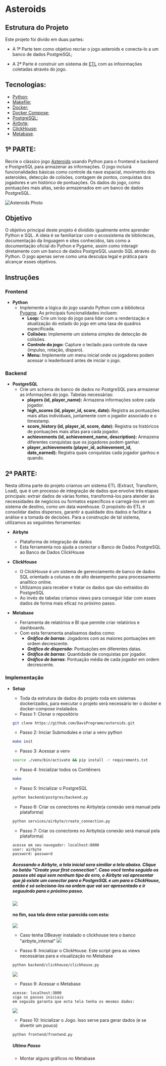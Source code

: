 # Asteroids

## Estrutura do Projeto

Este projeto foi divido em duas partes:

- A 1ª Parte tem como objetivo recriar o jogo asteroids e conecta-lo a um banco de dados PostgreSQL;

- A 2ª Parte é construir um sistema de [ETL](https://pt.wikipedia.org/wiki/Extract,_transform,_load) com as infoormações coletadas através do jogo.

## Tecnologias:
- [Python](https://www.python.org/);
- [Makefile](https://www.gnu.org/software/make/manual/make.html);
- [Docker](https://www.docker.com/products/docker-hub/);
- [Docker Compose](https://docs.docker.com/compose/);
- [PostgreSQL](https://www.postgresql.org/);
- [Airbyte](https://airbyte.com/);
- [ClickHouse](https://clickhouse.com/);
- [Metabase](https://www.metabase.com/).

## 1ª PARTE:

Recrie o clássico jogo [Asteroids](https://en.wikipedia.org/wiki/Asteroids_(video_game)) usando Python para o frontend e backend e PostgreSQL para armazenar as informações. O jogo incluirá funcionalidades básicas como controle da nave espacial, movimento dos asteroides, detecção de colisões, contagem de pontos, conquistas dos jogadores e um histórico de pontuações. Os dados do jogo, como pontuações mais altas, serão armazenados em um banco de dados PostgreSQL.

![Asteroids Photo](./readme/asteroids.gif)

## Objetivo

O objetivo principal deste projeto é dividido igualmente entre aprender Python e SQL. A ideia é se familiarizar com o ecossistema de bibliotecas, documentação da linguagem e sites conhecidos, tais como a documentação oficial do Python e Pygame, assim como interagir diretamente com um banco de dados PostgreSQL usando SQL através do Python. O jogo apenas serve como uma desculpa legal e prática para alcançar esses objetivos.

## Instruções

### Frontend

- **Python**
    - Implemente a lógica do jogo usando Python com a biblioteca [Pygame](https://www.pygame.org/news). As principais funcionalidades incluem:
        - **Loop:** Crie um loop do jogo para lidar com a renderização e atualização do estado do jogo em uma taxa de quadros especificada.
        - **Colisões:** Implemente um sistema simples de detecção de colisões.
        - **Controle do jogo:** Capture o teclado para controle da nave (impulso, rotação, disparo).
        - **Menu:** Implemente um menu inicial onde os jogadores podem acessar o leaderboard antes de iniciar o jogo.

### Backend

- **PostgreSQL**
    - Crie um schema de banco de dados no PostgreSQL para armazenar as informações do jogo. Tabelas necessárias:
        - **players (id, player_name):** Armazena informações sobre cada jogador.
        - **high_scores (id, player_id, score, date):** Registra as pontuações mais altas individuais, juntamente com o jogador associado e o timestamp.
        - **score_history (id, player_id, score, date):** Registra os históricos de pontuações mais altas para cada jogador.
        - **achievements (id, achievement_name, description):** Armazena diferentes conquistas que os jogadores podem ganhar.
        - **player_achievements (player_id, achievement_id, date_earned):** Registra quais conquistas cada jogador ganhou e quando.
     


## 2ª PARTE:

Nesta última parte do projeto criamos um sistema ETL (Extract, Transform, Load), que é um processo de integração de dados que envolve três etapas principais: extrair dados de várias fontes, transformá-los para atender às necessidades de negócios ou formatos específicos e carregá-los em um sistema de destino, como um data warehouse. O propósito do ETL é consolidar dados dispersos, garantir a qualidade dos dados e facilitar a análise e a tomada de decisões. Para a construção de tal sistema, utilizamos as seguiintes ferramentas:

- **Airbyte**
    - Plataforma de integração de dados
    - Esta ferramenta nos ajuda a conectar o Banco de Dados PostgreSQL ao Banco de Dados ClickHouse


- **ClickHouse**
    - O ClickHouse é um sistema de gerenciamento de banco de dados SQL orientado a colunas e de alto desempenho para processamento analítico online.
    - Utilizamos para receber e tratar os dados que são extraídos do PostgreSQL
    - Ao invés de tabelas criamos views para conseguir lidar com esses dados de forma mais eficaz no próximo passo.
 

- **Metabase**
    - Ferramenta de relatórios e BI que permite criar relatórios e dashboards.
    - Com esta ferramenta analisamos dados como:
        - ***Gráfico de barras***: Jogadores com as maiores pontuações em ordem decrescente.
        - ***Gráfico de dispersão***: Pontuações em diferentes datas.
        - ***Gráfico de barras***: Quantidade de conquistas por jogador.
        - ***Gráfico de barras***: Pontuação média de cada jogador em ordem decrescente.


### Implementação

- **Setup**
    - Toda da estrutura de dados do projeto roda em sistemas dockerizados, para executar o projeto será necessário ter o docker e docker-compose instalados.
    - Passo 1: Clonar o repositório
    ```bash
    git clone https://github.com/DaviPrograme/asteroids.git
    ``` 
    - Passo 2: Iniciar Submodules e criar a venv python
    ```bash
    make init
    ```
    - Passo 3: Acessar a venv
    ```bash
    source ./venv/bin/activate && pip install -r requirements.txt
    ```
    - Passo 4: Inicializar todos os Contêiners
    ```bash
    make
    ```
    - Passo 5: Inicializar o PostgreSQL
    ```bash
    python backend/postgres/backend.py
    ```
    - Passo 6: Criar os conectores no Airbyte(a conexão será manual pela plataforma)
    ```bash
    python services/airbyte/create_connection.py
    ```
    - Passo 7: Criar os conectores no Airbyte(a conexão será manual pela plataforma)
    ```url
    acesse em seu navegador: localhost:8000
    user: airbyte
    password: password
    ```
    ##### Acessando o Airbyte, a tela inicial sera simiilar a tela abaixo. Clique no botão "***Create your first connection***". Caso você tenha seguido os passos até aqui sem nenhum tipo de erro, o Airbyte vai apresentar que já existe um conector para o PostgreSQL e um para o ClickHouse, então é só seleciona-los na ordem que vai ser apresentado e ir seguuindo para o próximo passo.
    ![](/readme/airbyte_cropped)

    #### no fim, sua tela deve estar parecida com esta:
    
    ![](/readme/airbyte_finish.png)
    - Caso tenha DBeaver instalado o clickhouse tera o banco "airbyte_internal"
    ![](/readme/dbv_internal.png)

    - Passo 8: Inicializar o ClickHouse. Este script gera as views necessárias para a visualização no Metabase

    ```bash
    python backend/clickhouse/clickhouse.py
    ```
    ![](/readme/views.png)

    - Passo 9: Acessar o Metabase
    ```
    acesse: localhost:3000
    siga os passos iniciais
    em seguida garanta que esta tela tenha os mesmos dados: 
    ```
    ![](./readme/metabase.png)

    - Passo 10: Inicializar o Jogo. Isso serve para gerar dados (e se divertir um pouco)
    ```bash
    python frontend/frontend.py
    ```

    ##### Ultimo Passo
    - Montar alguns gráficos no Metabase

